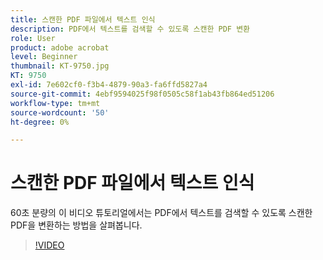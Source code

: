 ```yaml
---
title: 스캔한 PDF 파일에서 텍스트 인식
description: PDF에서 텍스트를 검색할 수 있도록 스캔한 PDF 변환
role: User
product: adobe acrobat
level: Beginner
thumbnail: KT-9750.jpg
KT: 9750
exl-id: 7e602cf0-f3b4-4879-90a3-fa6ffd5827a4
source-git-commit: 4ebf9594025f98f0505c58f1ab43fb864ed51206
workflow-type: tm+mt
source-wordcount: '50'
ht-degree: 0%

---
```


# 스캔한 PDF 파일에서 텍스트 인식

60초 분량의 이 비디오 튜토리얼에서는 PDF에서 텍스트를 검색할 수 있도록 스캔한 PDF을 변환하는 방법을 살펴봅니다.

>[!VIDEO](https://video.tv.adobe.com/v/340081?quality=12&learn=on&hidetitle=true)
